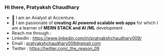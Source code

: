### Hi there, Pratyaksh Chaudhary

<!--
**pratyaksh009/pratyaksh009** is a ✨ _special_ ✨ repository because its `README.md` (this file) appears on your GitHub profile.

Here are some ideas to get you started:

- 🔭 I’m currently working on ...
- 🌱 I’m currently learning React.
- 👯 I’m looking to collaborate on web development.
- 🤔 I’m looking for help with ...
- 💬 Ask me about ...
- 📫 How to reach me: pratyakshchaudhary787@gmail.com
- 😄 Pronouns: ...
- ⚡ Fun fact: ...
-->
- 🔭 I am an Analyst at Accenture.
- 👯 I am passionate of **creating AI powered scalable web apps** for which I am a learner of **MERN STACK and AI /ML** development .
- Reach me through :
- LinkedIn : https://www.linkedin.com/in/pratyakshchaudhary009/
- Email : pratyakshchaudhary009@gmail.com
- Twitter : https://twitter.com/_the_reason_09

